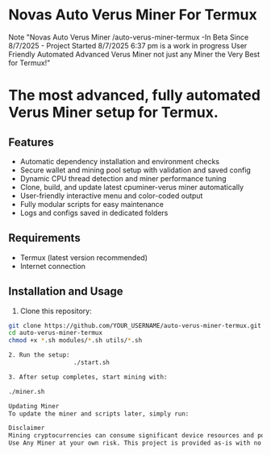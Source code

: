 # Novas Auto Verus Miner For Termux
Note
  "Novas Auto Verus Miner /auto-verus-miner-termux -In Beta Since 8/7/2025                           - Project Started 8/7/2025 6:37 pm is a work in progress User Friendly Automated Advanced Verus Miner not just any Miner the Very Best for Termux!"

# The most advanced, fully automated Verus Miner setup for Termux.

## Features

- Automatic dependency installation and environment checks
- Secure wallet and mining pool setup with validation and saved config
- Dynamic CPU thread detection and miner performance tuning
- Clone, build, and update latest cpuminer-verus miner automatically
- User-friendly interactive menu and color-coded output
- Fully modular scripts for easy maintenance
- Logs and configs saved in dedicated folders

## Requirements

- Termux (latest version recommended)
- Internet connection

## Installation and Usage

1. Clone this repository:

```bash
git clone https://github.com/YOUR_USERNAME/auto-verus-miner-termux.git
cd auto-verus-miner-termux
chmod +x *.sh modules/*.sh utils/*.sh

2. Run the setup:
                  ./start.sh

3. After setup completes, start mining with:

./miner.sh

Updating Miner
To update the miner and scripts later, simply run:

Disclaimer
Mining cryptocurrencies can consume significant device resources and power.
Use Any Miner at your own risk. This project is provided as-is with no guarantees. but once either is in stable version or complete will add protections and or health and device monitrors

